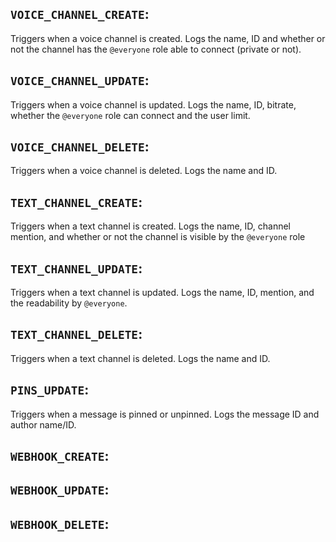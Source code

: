 ## `VOICE_CHANNEL_CREATE`:
Triggers when a voice channel is created. Logs the name, ID and whether or not the channel has the `@everyone` role able to connect (private or not).


## `VOICE_CHANNEL_UPDATE`:
Triggers when a voice channel is updated. Logs the name, ID, bitrate, whether the `@everyone` role can connect and the user limit.


## `VOICE_CHANNEL_DELETE`:
Triggers when a voice channel is deleted. Logs the name and ID.


## `TEXT_CHANNEL_CREATE`:
Triggers when a text channel is created. Logs the name, ID, channel mention, and whether or not the channel is visible by the `@everyone` role


## `TEXT_CHANNEL_UPDATE`:
Triggers when a text channel is updated. Logs the name, ID, mention, and the readability by `@everyone`.


## `TEXT_CHANNEL_DELETE`:
Triggers when a text channel is deleted. Logs the name and ID.


## `PINS_UPDATE`:
Triggers when a message is pinned or unpinned. Logs the message ID and author name/ID.


## `WEBHOOK_CREATE`:



## `WEBHOOK_UPDATE`:



## `WEBHOOK_DELETE`:
